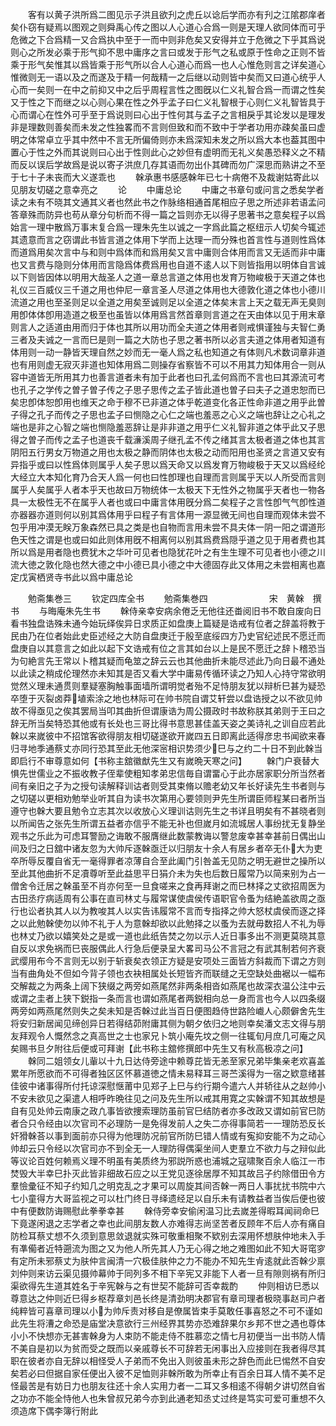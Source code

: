 <!-- { "loadSidebar": true } -->
　　客有以黄子洪所爲二图见示子洪且欲刋之虎丘以谂后学而亦有刋之江隂郡庠者矣仆窃有疑焉以图观之则舜禹心传之图以人心道心合爲一则是天理人欲同体而可乎危微之下合爲精一又合爲执中至于一而中则非危矣又安得并立于危微之下乎其爲说则心之所发必乘于形气抑不思中庸序之言曰或发于形气之私或原于性命之正则不皆乘于形气矣惟其以爲皆乘于形气所以合人心道心而爲一也人心惟危则言之详矣道心惟微则无一语以及之而遂及于精一何哉精一之后继以动则皆中矣而又曰道心统乎人心而一矣则一在中之前抑又中之后乎周程言性之图旣以仁义礼智合爲一而谓之性矣又于性之下而继之以心则心果在性之外乎孟子曰仁义礼智根于心则仁义礼智皆具于心而谓心在性外可乎至于爲说则曰心出于性何其与孟子之言相戾乎其论发以是理发非是理数则善矣而未发之性独畧而不言则但致和而不致中于学者功用亦疎矣虽曰虚明之体常卓立乎其中然中不言无所偏倚则亦未爲深知未发之所以爲大本也葢其图中置心于性之外而其说则曰心出于性则此心之妙但有虚明而无礼义矣愚恐释义之不精而反以误后学故爲是说以寄子洪庶几存其语而勿出仆其碑而勿广深思而熟讲之不至于七十子未丧而大义遂乖也
　　榦承惠书感感榦年已七十病倦不及裁谢姑寄此以见朋友切磋之意幸亮之
　　论
　　中庸总论
　　中庸之书章句或问言之悉矣学者读之未有不晓其文通其义者也然此书之作脉络相通首尾相应子思之所述非若语孟问答章殊而防异也苟从章分句析而不得一篇之旨则亦无以得子思著书之意矣程子以爲始言一理中散爲万事末复合爲一理朱先生以诚之一字爲此篇之枢纽示人切矣今辄述其遗意而言之窃谓此书皆言道之体用下学而上达理一而分殊也首言性与道则性爲体而道爲用矣次言中与和则中爲体而和爲用矣又言中庸则合体用而言又无适而非中庸也又言费与隐则分体用而言隐爲体费爲用也自道不逺人以下则皆指用以明体自言诚以下则皆因体以明用大哉圣人之道一章总言道之体用也发育万物峻极于天道之体也礼仪三百威仪三千道之用也仲尼一章言圣人尽道之体用也大德敦化道之体也小德川流道之用也至圣则足以全道之用矣至诚则足以全道之体矣末言上天之载无声无臭则用卽体体卽用造道之极至也虽皆以体用爲言然首章则言道之在天由体以见于用末章则言人之适道由用而归于体也其所以用功而全夫道之体用者则戒惧谨独与夫智仁勇三者及夫诚之一言而巳是则一篇之大防也子思之著书所以必言夫道之体用者知道有体用则一动一静皆天理自然之妙而无一毫人爲之私也知道之有体则凡术数词章非道也有用则虚无寂灭非道也知体用爲二则操存省察皆不可以不用其力知体用合一则从容中道皆无所用其力也善言道者未有加于此者也曰孔孟何爲而不言也曰其源流可考也孔子之学传之曽子曽子传之子思子思传之孟子皆此道也曽子曰夫子之道忠恕而已矣忠卽体恕卽用也维天之命于穆不已非道之体乎乾道变化各正性命非道之用乎此曽子得之孔子而传之子思也孟子曰恻隐之心仁之端也羞恶之心义之端也辞让之心礼之端也是非之心智之端也恻隐羞恶辞让是非非道之用乎仁义礼智非道之体乎此又子思得之曽子而传之孟子也道丧千载濓溪周子继孔孟不传之绪其言太极者道之体也其言阴阳五行男女万物道之用也太极之静而阴体也太极之动而阳用也圣贤之言道又安有异指乎或曰以性爲体则属乎人矣子思以爲天命又以爲发育万物峻极于天又以爲经纶大经立大本知化育乃合天人爲一何也曰性卽理也自理而言则属乎天以人所受而言则属乎人矣属乎人者本乎天也故曰万物统体一太极天下无性外之物属乎天者也一物各具一太极性无不在属乎人者也或曰中庸言体用旣分爲二矣程子之言性卽气气卽性道亦器器亦道则何以别其爲体用乎曰程子有言体用一源显微无间也自理而观体未尝不包乎用冲漠无眹万象森然已具之类是也自物而言用未尝不具夫体一阴一阳之谓道形色天性之谓是也或曰如此则体用旣不相离何以别其爲费爲隠乎道之见于用者费也其所以爲是用者隐也费犹木之华叶可见者也隐犹花叶之有生生理不可见者也小德之川流大徳之敦化隐也然大德之中小德已具小德之中大德固存此又体用之未尝相离也嘉定戊寅栖贤寺书此以爲中庸总论







　　勉斋集巻三
　　钦定四库全书
　　勉斋集巻四　　　　　　　宋　黄榦　撰书
　　与晦庵朱先生书
　　榦侍亲幸安病余倦乏无他往还畨阅旧书不敢自废向日看书独盘诰殊未通今始玩绎俟异日求质正如盘庚上篇疑是诰戒有位者之辞盖将教于民由乃在位者始此史臣述经之大防自盘庚迁于殷至底绥四方乃史官纪述民不愿迁而盘庚自以其意言之如此以起下文诰戒有位之言其如台以上是民不愿迁之辞卜稽恐当为句絶言先王常以卜稽其疑而龟筮之辞云云也其他曲折未能尽述此乃向日最不通处以此读之稍成伦理然亦未知其是否又看大学中庸易传循环读之乃知人心持守常欲明觉然义理未通贯则羣疑塞胸触事面墙所谓明觉者殆不足恃朋友犹以辩析巳甚为疑恐卒堕于灭裂卤莽埴索涂之地也林际可在帅书院自谓艾轩尝以盘诰授之以不欲见帅故不得亟见之俟其罢局当叩其曲折但谓康诰为周公摄政时书故称朕其弟则于王曰之辞无所当矣特恐其他或有长处也三哥比得书意思甚佳盖天姿之美诗礼之训自应若此榦以来嵗彼中不招馆客欲得朋友相切磋遂欲开嵗四五日即离此适得彦忠书闻欲来春归寻地季通蔡丈亦同行恐其至此无他深宻相识势须少巳与之约二十日不到此榦当即启行不审尊意如何【书称主舘徽猷先生又有嵗晩天寒之问】
　　榦门户衰替大惧先世儒业之不振收教子侄辈使粗知孝弟忠信毎自谓畱心于此亦居家职分所当然者间有亲旧之子为之授句读解释训诂者则受其束脩以赡老幼又年长好读先生书者则与之切磋以更相劝勉举业听其自为读书次第用心要领则尹先生所谓臣师程某曰者所当遵守也榦大要且勉令立志其次以收放心义理训诂则先生之书详且明矣有不甚晓者则以所闻告之张先生所谓五益者亦信乎不能无补也但嵗月如流城居人事纷扰无复静坐观书之乐此为可虑耳警励之诲敢不服膺继此数蒙教诲以警怠废幸甚幸甚前日偶出山间及归之日舘中诸友忽为大帅斥逐榦亟迁以归朋友十余人有居乡者卒无仆大为吏卒所辱反覆自省无一毫得罪者凉薄自合至此阖门引咎盖无见防之明无避世之操所以至此其他曲折不足凟尊听至此益思平日狷介未为失也后数日履常乃以简来别为占一僧舍令迁居之榦虽至不肖亦何至一旦食嗟来之食再拜谢之而巳林择之丈欲招周医为古田丞疗病适周有公事在直司林丈与履常谋使虞侯传语职官令蚤为结絶盖欲周之亟行也讼者执其人以为教唆其人以实告讳履常不言而专指择之帅大怒杖虞侯而逐之择之以此勉榦使勿以帅不礼于人为意榦却欲以此勉择之以蚤为去就毋数招人不礼为辱也林丈乃欲以嬉笑处之是或一道也此纸告焚之勿以示人近日事多出不测更莫晓其意自反以求免祸而巳丧服偶此人行急后便录呈大畧司马公不言冠之有武其制若何齐衰武缨用布今不言则无以别于斩衰矣衣领正方疑是安项处三面皆方斜裁而下谓之方则当有曲角处不但如今背子领也衣袂相属处长短皆齐而联缝之无空缺处曲裾以一幅布交解裁之为两条上阔下狭缀之两旁如燕尾然非两条相沓如燕尾也故深衣温公注中云或谓之圭者上狭下鋭指一条而言也谓如燕尾者两鋭相向总一身而言也今人以四条缀两旁如两燕尾然则失之矣未知是否榦过此当百日便图趋侍世路险巇人心颇僻舍先生将安归新居闻见缔创异日若得结茆附庸其侧为朝夕依归之地则幸矣潘文志文得与朋友拜观令人慨然念之真高世之士也家兄卜筑小庵先坟之侧一往辄旬月庶几可庵之风矣赐书旦夕附往后便或可拜谢【此书称主舘修撰郎中先生又有秋高极凉之问】
　　榦同二姐领女儿軰以十九日达侍旁途中赖尊芘皆无恙至家兄弟毕集亲老欢喜盖累年所愿欲而不可得者独区区怀慕道徳之情未易释耳三哥苎溪得为一宿之欵意绪甚佳彼中诸事得所付托谅深慰惬莆中见郑子上巳与约行期今遣六人并轿往从之赵帅小不安未欲见之渠遣人相呼昨晩往见之问及先生所以戒其用寛之实榦谓不知其故想是自有见处帅云南康之政凢事皆欲捜索理防虽前官巳结防者亦多改政又谓如前官巳防者合只令经由以次官司不必理防一是免得发前人之失二亦得事简若一一理防恐反长奸猾榦荅以事到面前亦只得为他理防况前官所防巳错人情或有寃抑安能不为之动心帅却云只令经以次官司亦不到全无一人理防得偶渠坐间人吏羣立不欲力与之辩似此等议论百姓何赖焉义理不明虽有美质终为邪説所惑也浦城之寇啸聚百余人临江一市焚毁大半幸巳扑灭此皆非细故石应之以王党见逐徐居厚不知其故吕子约除借田令方羣憸彚征不知子约知几之明克乱之才果可以周旋其间否榦一两日人事扰扰书院中六七小童得方大哥监视之可以杜门终日寻绎遗经足以自乐未有请教益者当俟后便也彼中有便数防诲赐慰此拳拳幸甚
　　榦侍旁幸安偷闲温习比去嵗差得暇耳闻祠命巳下竟遂闲退之志学者之幸也此间朋友数人亦难得志尚坚苦者反顾年不后人亦有痛自防检耳蔡丈想不久须到意思敛退就实殊可敬重相聚不欵别去深用怀想肤仲地未入手有凖僃者近特遡流为图之又为他人所先其人乃无心得之地之难图如此不知大哥窀穸有定所未邪蔡丈为肤仲言闽清一穴极佳肤仲之力不能办不知先生肻逺就此否榦少禀刘仲则来访云渠见摄帅幕帅于同列多不相下辛宪又非能下人者一旦有隙则祸有所归渠欲得先生道其姓名于辛宪榦与之有世契不能辞可否幸裁酌
　　仲则相访巳悉以尊意达之仲则近巳得乡枢荐章刘邑长终是清劲明决郡官有章司理者极晓事赵司户者纯粹皆可喜章司理以小为帅斥责对移自是僚属皆束手莫敢任事喜怒之不可不谨如此先生将漕之命恐是庙堂决意欲行三州经界其势亦恐难辞果尔乡邦不世之遇也尊体小小不快想亦无甚害榦身为人束防不能走侍不胜慕恋之情七月初便当一出书防人情不美自是初以为贫而受之既而以亲戚尊长不可辞若无闲事出入应接则在我者得尽其职在彼者亦自无辞以相怪受人子弟而不免出入则彼虽未形之辞色而此巳惕然不自安矣若必曰但据自家任便出入彼不足恤则非榦所敢为所幸止有百余日耳人情不美不足怪最苦是有妨日力也朋友往还十余人实用力者一二耳又多相逺不得朝夕讲切然自省之功亦不能全恃他人也朱曾叔兄弟今亦到此通老知丞丈过终是笃实可爱可重想不久须造席下偶李簿行附此
